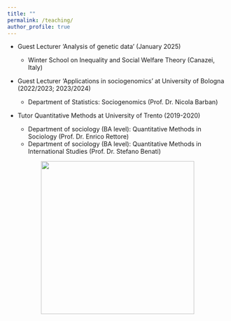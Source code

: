 ```yaml
---
title: ""
permalink: /teaching/
author_profile: true
---
```


* Guest Lecturer ‘Analysis of genetic data’ (January 2025)
  * Winter School on Inequality and Social Welfare Theory (Canazei, Italy)


 * Guest Lecturer ‘Applications in sociogenomics’ at University of Bologna
   (2022/2023; 2023/2024)
   * Department of Statistics: Sociogenomics (Prof. Dr. Nicola Barban) 


 * Tutor Quantitative Methods at University of Trento (2019-2020) 
      * Department of sociology (BA level): Quantitative Methods in Sociology (Prof. Dr. Enrico Rettore) 
      * Department of sociology (BA level): Quantitative Methods in International Studies (Prof. Dr. Stefano Benati)

<div align="center">
<img src="http://gaiaghirardi.github.io/images/tea.jpeg" width="350" />
</div>
